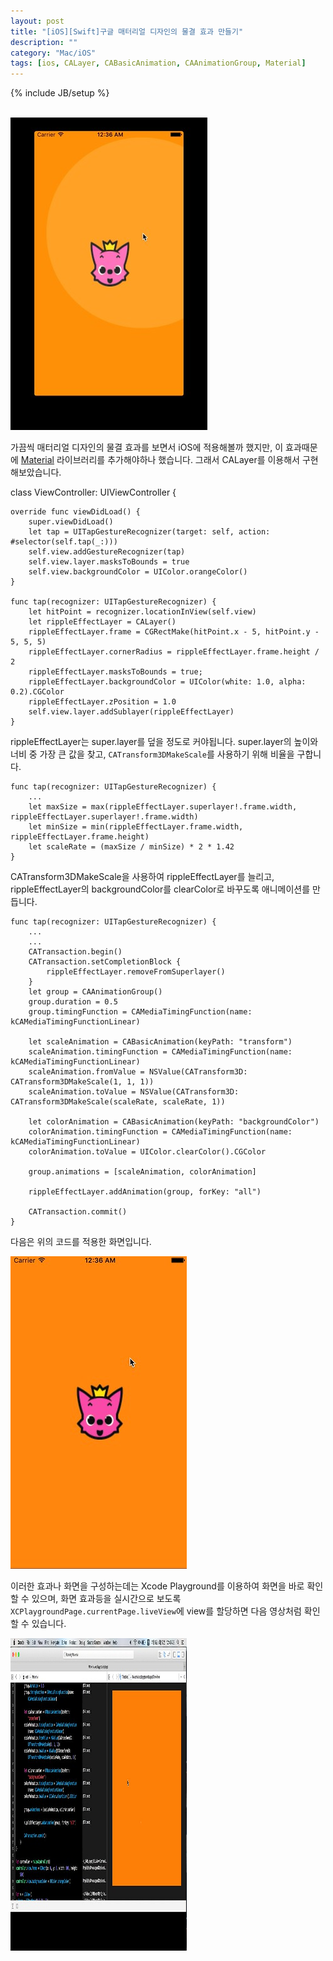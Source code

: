 ```yaml
---
layout: post
title: "[iOS][Swift]구글 매터리얼 디자인의 물결 효과 만들기"
description: ""
category: "Mac/iOS"
tags: [ios, CALayer, CABasicAnimation, CAAnimationGroup, Material]
---
```

{% include JB/setup %}

<br/><img src="/../../../../image/flickr/25629656254_789d626d8e.jpg" width="315" height="500" alt=""><br/>

가끔씩 매터리얼 디자인의 물결 효과를 보면서 iOS에 적용해볼까 했지만, 이 효과때문에 [Material](https://github.com/CosmicMind/Material) 라이브러리를 추가해야하나 했습니다.
그래서 CALayer를 이용해서 구현해보았습니다.

class ViewController: UIViewController {
	
	override func viewDidLoad() {
		super.viewDidLoad()
		let tap = UITapGestureRecognizer(target: self, action: #selector(self.tap(_:)))
		self.view.addGestureRecognizer(tap)
		self.view.layer.masksToBounds = true
		self.view.backgroundColor = UIColor.orangeColor()
	}

	func tap(recognizer: UITapGestureRecognizer) {
		let hitPoint = recognizer.locationInView(self.view)
		let rippleEffectLayer = CALayer()
		rippleEffectLayer.frame = CGRectMake(hitPoint.x - 5, hitPoint.y - 5, 5, 5)
		rippleEffectLayer.cornerRadius = rippleEffectLayer.frame.height / 2
		rippleEffectLayer.masksToBounds = true;
		rippleEffectLayer.backgroundColor = UIColor(white: 1.0, alpha: 0.2).CGColor
		rippleEffectLayer.zPosition = 1.0
		self.view.layer.addSublayer(rippleEffectLayer)
	}

rippleEffectLayer는 super.layer를 덮을 정도로 커야됩니다. super.layer의 높이와 너비 중 가장 큰 값을 찾고, `CATransform3DMakeScale`를 사용하기 위해 비율을 구합니다.
	
	func tap(recognizer: UITapGestureRecognizer) {
		...
		let maxSize = max(rippleEffectLayer.superlayer!.frame.width, rippleEffectLayer.superlayer!.frame.width)
		let minSize = min(rippleEffectLayer.frame.width, rippleEffectLayer.frame.height)
		let scaleRate = (maxSize / minSize) * 2 * 1.42
	}

CATransform3DMakeScale을 사용하여 rippleEffectLayer를 늘리고, rippleEffectLayer의 backgroundColor를 clearColor로 바꾸도록 애니메이션를 만듭니다.
	
	func tap(recognizer: UITapGestureRecognizer) {
		...
		...
		CATransaction.begin()
		CATransaction.setCompletionBlock {
			rippleEffectLayer.removeFromSuperlayer()
		}
		let group = CAAnimationGroup()
		group.duration = 0.5
		group.timingFunction = CAMediaTimingFunction(name: kCAMediaTimingFunctionLinear)

		let scaleAnimation = CABasicAnimation(keyPath: "transform")
		scaleAnimation.timingFunction = CAMediaTimingFunction(name: kCAMediaTimingFunctionLinear)
		scaleAnimation.fromValue = NSValue(CATransform3D: CATransform3DMakeScale(1, 1, 1))
		scaleAnimation.toValue = NSValue(CATransform3D: CATransform3DMakeScale(scaleRate, scaleRate, 1))

		let colorAnimation = CABasicAnimation(keyPath: "backgroundColor")
		colorAnimation.timingFunction = CAMediaTimingFunction(name: kCAMediaTimingFunctionLinear)
		colorAnimation.toValue = UIColor.clearColor().CGColor

		group.animations = [scaleAnimation, colorAnimation]

		rippleEffectLayer.addAnimation(group, forKey: "all")

		CATransaction.commit()
	}

다음은 위의 코드를 적용한 화면입니다.

<img src="/../../../../image/flickr/26208502896_28934d832c.jpg" width="282" height="500" alt=""><br/>

이러한 효과나 화면을 구성하는데는 Xcode Playground를 이용하여 화면을 바로 확인할 수 있으며, 화면 효과등을 실시간으로 보도록 `XCPlaygroundPage.currentPage.liveView`에 view를 할당하면 다음 영상처럼 확인할 수 있습니다.

<img src="/../../../../image/flickr/25629851214_a1fb6aa4b0_c.jpg" width="282" height="500" alt=""><br/>


